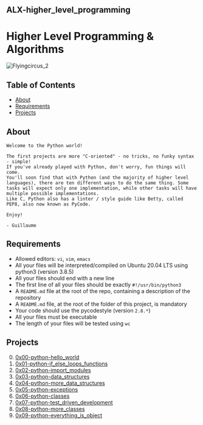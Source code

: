 ## ALX-higher_level_programming

# Higher Level Programming & Algorithms

![Flyingcircus_2](https://user-images.githubusercontent.com/85158665/223382189-64f4a4b2-f7c0-4f36-b305-764e7cc3f104.jpg)

## Table of Contents

- [About](#about)
- [Requirements](#requirements)
- [Projects](#projects)

## About

```
Welcome to the Python world!

The first projects are more "C-oriented" - no tricks, no funky syntax - simple!
If you've already played with Python, don't worry, fun things will come.
You'll soon find that with Python (and the majority of higher level languages), there are ten different ways to do the same thing. Some tasks will expect only one implementation, while other tasks will have multiple possible implementations.
Like C, Python also has a linter / style guide like Betty, called PEP8, also now known as PyCode.

Enjoy!

- Guillaume
```

## Requirements

- Allowed editors: `vi`, `vim`, `emacs`
- All your files will be interpreted/compiled on Ubuntu 20.04 LTS using python3 (version 3.8.5)
- All your files should end with a new line
- The first line of all your files should be exactly `#!/usr/bin/python3`
- A `README.md` file at the root of the repo, containing a description of the repository
- A `README.md` file, at the root of the folder of this project, is mandatory
- Your code should use the pycodestyle (version `2.8.*`)
- All your files must be executable
- The length of your files will be tested using `wc`

## Projects

0. [0x00-python-hello_world](./0x00-python-hello_world)
1. [0x01-python-if_else_loops_functions](./0x01-python-if_else_loops_functions)
2. [0x02-python-import_modules](./0x02-python-import_modules)
3. [0x03-python-data_structures](./0x03-python-data_structures)
4. [0x04-python-more_data_structures](./0x04-python-more_data_structures)
5. [0x05-python-exceptions](./0x05-python-exceptions)
6. [0x06-python-classes](./0x06-python-classes)
7. [0x07-python-test_driven_development](./0x07-python-test_driven_development)
8. [0x08-python-more_classes](./0x08-python-more_classes)
9. [0x09-python-everything_is_object](0x09-python-everything_is_object)
